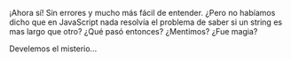 ¡Ahora sí! Sin errores y mucho más fácil de entender. ¿Pero no habíamos dicho que en JavaScript nada resolvía el problema de saber si un string es mas largo que otro? ¿Qué pasó entonces? ¿Mentimos? ¿Fue magia? 

Develemos el misterio...
